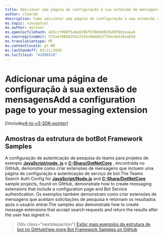 ```yaml
---
title: Adicionar uma página de configuração à sua extensão de mensagens
author: clearab
description: Como adicionar uma página de configuração a uma extensão de mensagens
ms.topic: conceptual
ms.author: anclear
ms.openlocfilehash: 4d3ccf000f5a0a0296f970650d63bd978b1eaaa5
ms.sourcegitcommit: 576a4768b835422545cb6b6b3f75dce8318ea02d
ms.translationtype: MT
ms.contentlocale: pt-BR
ms.lasthandoff: 03/21/2020
ms.locfileid: "42896510"
---
```

# <a name="add-a-configuration-page-to-your-messaging-extension"></a><span data-ttu-id="b4e0f-103">Adicionar uma página de configuração à sua extensão de mensagens</span><span class="sxs-lookup"><span data-stu-id="b4e0f-103">Add a configuration page to your messaging extension</span></span>

[!include[v4-to-v3-SDK-pointer](~/includes/v4-to-v3-pointer-me.md)]

## <a name="bot-framework-samples"></a><span data-ttu-id="b4e0f-104">Amostras da estrutura de bot</span><span class="sxs-lookup"><span data-stu-id="b4e0f-104">Bot Framework Samples</span></span>

<span data-ttu-id="b4e0f-105">A configuração de autenticação de pesquisa do teams para projetos de exemplo [**JavaScript/node. js**](https://github.com/microsoft/BotBuilder-Samples/tree/master/samples/javascript_nodejs/52.teams-messaging-extensions-search-auth-config) e [**C-Sharp/DotNetCore**](https://github.com/microsoft/BotBuilder-Samples/tree/master/samples/csharp_dotnetcore/52.teams-messaging-extensions-search-auth-config) , encontrada no GitHub, demonstre como criar extensões de mensagens que incluem uma página de configuração e autenticação de serviço de bot.</span><span class="sxs-lookup"><span data-stu-id="b4e0f-105">The Teams Search Auth Config for [**JavaScript/Node.js**](https://github.com/microsoft/BotBuilder-Samples/tree/master/samples/javascript_nodejs/52.teams-messaging-extensions-search-auth-config) and [**C-Sharp/DotNetCore**](https://github.com/microsoft/BotBuilder-Samples/tree/master/samples/csharp_dotnetcore/52.teams-messaging-extensions-search-auth-config) sample projects, found on GitHub, demonstrate how to create messaging extensions that include a configuration page and Bot Service authentication.</span></span> <span data-ttu-id="b4e0f-106">Os exemplos também demonstram como criar extensões de mensagens que aceitam solicitações de pesquisa e retornam os resultados após o usuário entrar.</span><span class="sxs-lookup"><span data-stu-id="b4e0f-106">The samples also demonstrate how to create message extensions that accept search requests and return the results after the user has signed in.</span></span>

> [!div class="nextstepaction"]
> [<span data-ttu-id="b4e0f-107">Exibir mais exemplos da estrutura de bot no GitHub</span><span class="sxs-lookup"><span data-stu-id="b4e0f-107">View more Bot Framework Samples on GitHub</span></span>](https://github.com/microsoft/BotBuilder-Samples)
